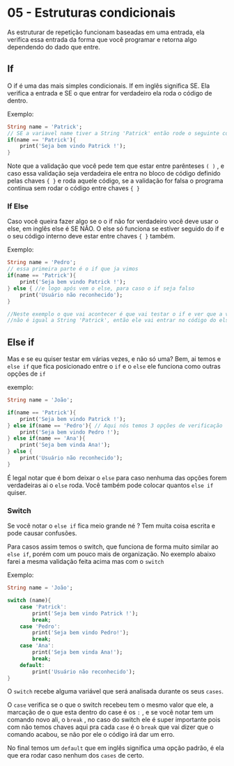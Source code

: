 # 05 - Estruturas condicionais

As estruturar de repetição funcionam baseadas em uma entrada, ela verifica essa entrada da forma que você programar e retorna algo dependendo do dado que entre.

## If

O if é uma das mais simples condicionais. If em inglês significa SE. Ela verifica a entrada e SE o que entrar for verdadeiro ela roda o código de dentro.

Exemplo:

```dart
String name = 'Patrick';
// SE a variavel name tiver a String 'Patrick' então rode o seguinte código
if(name == 'Patrick'){
	print('Seja bem vindo Patrick !');
}
```

Note que a validação que você pede tem que estar entre parênteses `( )` , e caso essa validação seja verdadeira ele entra no bloco de código definido pelas chaves `{ }` e roda aquele código, se a validação for falsa o programa continua sem rodar o código entre chaves `{ }`

### If Else

Caso você queira fazer algo se o o if não for verdadeiro você deve usar o else, em inglês else é SE NÃO. O else só funciona se estiver seguido do if e o seu código interno deve estar entre chaves `{ }` também.

Exemplo:

```dart
String name = 'Pedro';
// essa primeira parte é o if que ja vimos
if(name == 'Patrick'){
	print('Seja bem vindo Patrick !');
} else { //e logo após vem o else, para caso o if seja falso
	print('Usuário não reconhecido');
}

//Neste exemplo o que vai acontecer é que vai testar o if e ver que a variavel name
//não é igual a String 'Patrick', então ele vai entrar no código do else
```

## Else if

Mas e se eu quiser testar em várias vezes, e não só uma? Bem, ai temos e `else if` que fica posicionado entre o `if` e o `else` ele funciona como outras opções de `if`

exemplo:

```dart
String name = 'João';

if(name == 'Patrick'){
	print('Seja bem vindo Patrick !');
} else if(name == 'Pedro'){ // Aqui nós temos 3 opções de verificação
	print('Seja bem vindo Pedro !');
} else if(name == 'Ana'){
	print('Seja bem vinda Ana!');
} else {
	print('Usuário não reconhecido');
}
```

É legal notar que é bom deixar o `else` para caso nenhuma das opções forem verdadeiras ai o `else` roda. Você também pode colocar quantos `else if` quiser.

### Switch

Se você notar o `else if` fica meio grande né ? Tem muita coisa escrita e pode causar confusões.

Para casos assim temos o switch, que funciona de forma muito similar ao `else if`, porém com um pouco mais de organização. No exemplo abaixo farei a mesma validação feita acima mas com o `switch`

Exemplo:

```dart
String name = 'João';

switch (name){
	case 'Patrick':
		print('Seja bem vindo Patrick !');
		break;
	case 'Pedro':
		print('Seja bem vindo Pedro!');
		break;
	case 'Ana':
		print('Seja bem vinda Ana!');
		break;
	default:
		print('Usuário não reconhecido');
}
```

O `switch` recebe alguma variável que será analisada durante os seus `cases`.

O `case` verifica se o que o switch recebeu tem o mesmo valor que ele, a marcação de o que esta dentro do case é os `:` , e se você notar tem um comando novo ali, o `break` , no caso do switch ele é super importante pois com não temos chaves aqui pra cada `case` é o `break` que vai dizer que o comando acabou, se não por ele o código irá dar um erro.

No final temos um `default` que em inglês significa uma opção padrão, é ela que era rodar caso nenhum dos `cases` de certo.
